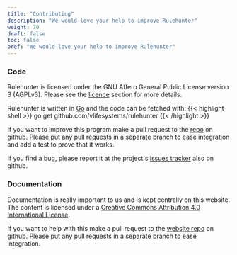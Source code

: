 ```yaml
---
title: "Contributing"
description: "We would love your help to improve Rulehunter"
weight: 70
draft: false
toc: false
bref: "We would love your help to improve Rulehunter"
---
```


### Code
Rulehunter is licensed under the GNU Affero General Public License version 3 (AGPLv3).  Please see the [licence](/docs/licence/) section for more details.

Rulehunter is written in [Go](https://golang.org) and the code can be fetched with:
{{< highlight shell >}}
go get github.com/vlifesystems/rulehunter
{{< /highlight >}}

If you want to improve this program make a pull request to the [repo](https://github.com/vlifesystems/rulehunter) on github.  Please put any pull requests in a separate branch to ease integration and add a test to prove that it works.

If you find a bug, please report it at the project's [issues tracker](https://github.com/vlifesystems/rulehunter/issues) also on github.


### Documentation
Documentation is really important to us and is kept centrally on this website. The content is licensed under a [Creative Commons Attribution 4.0 International License](http://creativecommons.org/licenses/by/4.0/).

If you want to help with this make a pull request to the [website repo](https://github.com/vlifesystems/rulehunter.com/) on github.  Please put any pull requests in a separate branch to ease integration.
